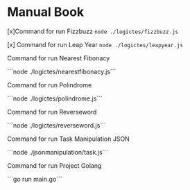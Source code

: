 # Manual Book
[x]Command for run Fizzbuzz
```node ./logictes/fizzbuzz.js```

[x] Command for run Leap Year
```node ./logictes/leapyear.js```

<p>Command for run Nearest Fibonacy</p>
```node ./logictes/nearestfibonacy.js```

<p>Command for run Polindrome</p>
```node ./logictes/polindrome.js```

<p>Command for run Reverseword</p>
```node ./logictes/reverseword.js```

<p>Command for run Task Manipulation JSON</p>
```node ./jsonmanipulation/task.js```

<p>Command for run Project Golang</p>
```go run main.go```
